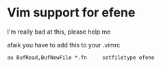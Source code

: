 # Vim support for efene

I'm really bad at this, please help me

afaik you have to add this to your .vimrc

    au BufRead,BufNewFile *.fn     setfiletype efene
